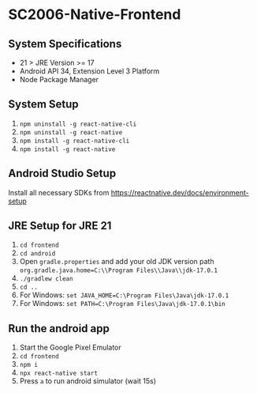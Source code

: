 # SC2006-Native-Frontend

## System Specifications
- 21 > JRE Version >= 17
- Android API 34, Extension Level 3 Platform
- Node Package Manager

## System Setup
1. `npm uninstall -g react-native-cli`
2. `npm uninstall -g react-native`
3. `npm install -g react-native-cli`
4. `npm install -g react-native`

## Android Studio Setup
Install all necessary SDKs from https://reactnative.dev/docs/environment-setup

## JRE Setup for JRE 21
1. `cd frontend`
2. `cd android`
3. Open `gradle.properties` and add your old JDK version path `org.gradle.java.home=C:\\Program Files\\Java\\jdk-17.0.1`
4. `./gradlew clean`
5. `cd ..`
6. For Windows: `set JAVA_HOME=C:\Program Files\Java\jdk-17.0.1`
7. For Windows: `set PATH=C:\Program Files\Java\jdk-17.0.1\bin`

## Run the android app
1. Start the Google Pixel Emulator
2. `cd frontend`
3. `npm i`
4. `npx react-native start`
5. Press `a` to run android simulator (wait 15s)
